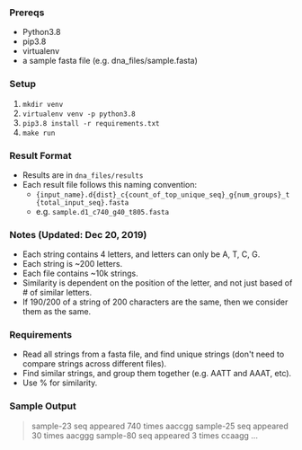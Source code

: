 ### Prereqs
- Python3.8
- pip3.8
- virtualenv
- a sample fasta file (e.g. dna_files/sample.fasta)

### Setup
1. `mkdir venv`
1. `virtualenv venv -p python3.8`
1. `pip3.8 install -r requirements.txt`
1. `make run`


### Result Format
- Results are in `dna_files/results`
- Each result file follows this naming convention:
  - `{input_name}.d{dist}_c{count_of_top_unique_seq}_g{num_groups}_t{total_input_seq}.fasta`
  - e.g. `sample.d1_c740_g40_t805.fasta`

### Notes (Updated: Dec 20, 2019)
- Each string contains 4 letters, and letters can only be A, T, C, G.
- Each string is ~200 letters.
- Each file contains ~10k strings.
- Similarity is dependent on the position of the letter, and not just based of # of similar letters.
- If 190/200 of a string of 200 characters are the same, then we consider them as the same.

### Requirements
- Read all strings from a fasta file, and find unique strings (don't need to compare strings across different files).
- Find similar strings, and group them together (e.g. AATT and AAAT, etc).
- Use % for similarity.

### Sample Output
> sample-23 seq appeared 740 times
aaccgg
> sample-25 seq appeared 30 times
aacggg
> sample-80 seq appeared 3 times
ccaagg
...
```